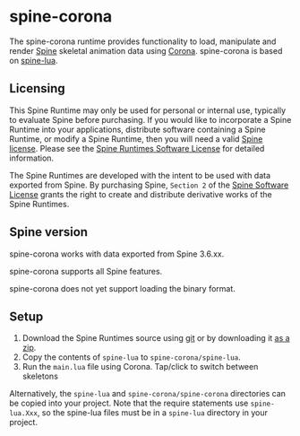 # spine-corona

The spine-corona runtime provides functionality to load, manipulate and render [Spine](http://esotericsoftware.com) skeletal animation data using [Corona](http://coronalabs.com/products/corona-sdk/). spine-corona is based on [spine-lua](https://github.com/EsotericSoftware/spine-runtimes/tree/master/spine-lua).

## Licensing

This Spine Runtime may only be used for personal or internal use, typically to evaluate Spine before purchasing. If you would like to incorporate a Spine Runtime into your applications, distribute software containing a Spine Runtime, or modify a Spine Runtime, then you will need a valid [Spine license](https://esotericsoftware.com/spine-purchase). Please see the [Spine Runtimes Software License](https://github.com/EsotericSoftware/spine-runtimes/blob/master/LICENSE) for detailed information.

The Spine Runtimes are developed with the intent to be used with data exported from Spine. By purchasing Spine, `Section 2` of the [Spine Software License](https://esotericsoftware.com/files/license.txt) grants the right to create and distribute derivative works of the Spine Runtimes.

## Spine version

spine-corona works with data exported from Spine 3.6.xx.

spine-corona supports all Spine features.

spine-corona does not yet support loading the binary format.

## Setup

1. Download the Spine Runtimes source using [git](https://help.github.com/articles/set-up-git) or by downloading it [as a zip](https://github.com/EsotericSoftware/spine-runtimes/archive/3.6.zip).
1. Copy the contents of `spine-lua` to `spine-corona/spine-lua`.
1. Run the `main.lua` file using Corona. Tap/click to switch between skeletons

Alternatively, the `spine-lua` and `spine-corona/spine-corona` directories can be copied into your project. Note that the require statements use `spine-lua.Xxx`, so the spine-lua files must be in a `spine-lua` directory in your project.
